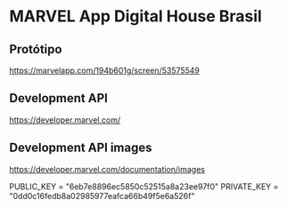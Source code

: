 # MARVEL App Digital House Brasil


## Protótipo
https://marvelapp.com/194b601g/screen/53575549

## Development API
https://developer.marvel.com/

## Development API images
https://developer.marvel.com/documentation/images

PUBLIC_KEY = "6eb7e8896ec5850c52515a8a23ee97f0"
PRIVATE_KEY = "0dd0c16fedb8a02985977eafca66b49f5e6a526f"
